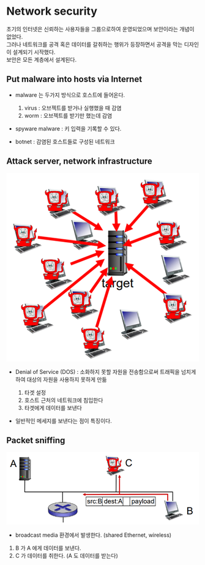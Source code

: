 # Network security

초기의 인터넷은 신뢰하는 사용자들을 그룹으로하여 운영되었으며 보안이라는 개념이 없었다.  
그러나 네트워크를 공격 혹은 데이터를 갈취하는 행위가 등장하면서 공격을 막는 디자인이 설계되기 시작했다.  
보안은 모든 계층에서 설계된다.

## Put malware into hosts via Internet

* malware 는 두가지 방식으로 호스트에 들어온다.
  1. virus : 오브젝트를 받거나 실행했을 때 감염
  2. worm : 오브젝트를 받기만 했는데 감염

* spyware malware : 키 입력을 기록할 수 있다.
* botnet : 감염된 호스트들로 구성된 네트워크

## Attack server, network infrastructure

![dos](../../image/dos.png)

* Denial of Service (DOS) : 소화하지 못할 자원을 전송함으로써 트래픽을 넘치게하여 대상의 자원을 사용하지 못하게 만듦
  1. 타겟 설정
  2. 호스트 근처의 네트워크에 침입한다
  3. 타겟에게 데이터를 보낸다

* 일반적인 메세지를 보낸다는 점이 특징이다.

## Packet sniffing

![sniffing](../../image/sniffing.png)

* broadcast media 환경에서 발생한다. (shared Ethernet, wireless)

1. B 가 A 에게 데이터를 보낸다.
2. C 가 데이터를 취한다. (A 도 데이터를 받는다)
